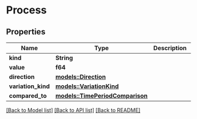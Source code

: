# Process

## Properties

Name | Type | Description | Notes
------------ | ------------- | ------------- | -------------
**kind** | **String** |  | 
**value** | **f64** |  | 
**direction** | [**models::Direction**](Direction.md) |  | 
**variation_kind** | [**models::VariationKind**](VariationKind.md) |  | 
**compared_to** | [**models::TimePeriodComparison**](TimePeriodComparison.md) |  | 

[[Back to Model list]](../README.md#documentation-for-models) [[Back to API list]](../README.md#documentation-for-api-endpoints) [[Back to README]](../README.md)


